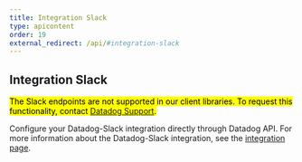 ```yaml
---
title: Integration Slack
type: apicontent
order: 19
external_redirect: /api/#integration-slack
---
```


## Integration Slack

<mark>The Slack endpoints are not supported in our client libraries. To request this functionality, contact [Datadog Support][1].</mark>

Configure your Datadog-Slack integration directly through Datadog API.
For more information about the Datadog-Slack integration, see the [integration page][2].

[1]: /help
[2]: /integrations/slack
